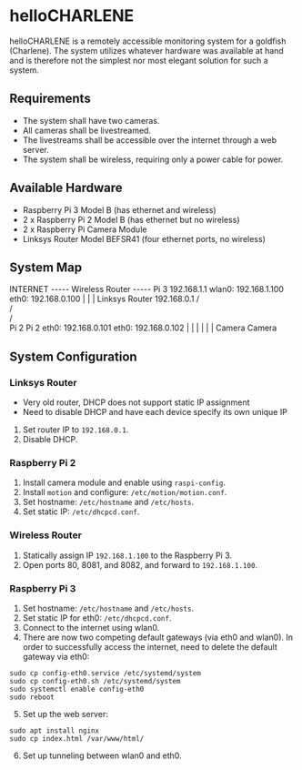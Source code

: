 # helloCHARLENE

helloCHARLENE is a remotely accessible monitoring system for a goldfish (Charlene). The system utilizes whatever hardware was available at hand and is therefore not the simplest nor most elegant solution for such a system.

## Requirements

- The system shall have two cameras.
- All cameras shall be livestreamed.
- The livestreams shall be accessible over the internet through a web server.
- The system shall be wireless, requiring only a power cable for power.

## Available Hardware

- Raspberry Pi 3 Model B (has ethernet and wireless)
- 2 x Raspberry Pi 2 Model B (has ethernet but no wireless)
- 2 x Raspberry Pi Camera Module
- Linksys Router Model BEFSR41 (four ethernet ports, no wireless)

## System Map

INTERNET ----- Wireless Router ----- Pi 3
               192.168.1.1           wlan0: 192.168.1.100
                                     eth0: 192.168.0.100
                                          |
                                          |
                                          |
                                     Linksys Router
                                     192.168.0.1
                                     /         \
                                    /           \
                                   /             \
                   Pi 2                     Pi 2
                   eth0: 192.168.0.101      eth0: 192.168.0.102
                             |                        |
                             |                        |
                             |                        |
                           Camera                   Camera

## System Configuration

### Linksys Router

- Very old router, DHCP does not support static IP assignment
- Need to disable DHCP and have each device specify its own unique IP

1. Set router IP to `192.168.0.1`.
2. Disable DHCP.

### Raspberry Pi 2

1. Install camera module and enable using `raspi-config`.
2. Install `motion` and configure: `/etc/motion/motion.conf`.
3. Set hostname: `/etc/hostname` and `/etc/hosts`.
4. Set static IP: `/etc/dhcpcd.conf`.

### Wireless Router

1. Statically assign IP `192.168.1.100` to the Raspberry Pi 3.
2. Open ports 80, 8081, and 8082, and forward to `192.168.1.100`.

### Raspberry Pi 3

1. Set hostname: `/etc/hostname` and `/etc/hosts`.
2. Set static IP for eth0: `/etc/dhcpcd.conf`.
3. Connect to the internet using wlan0.
4. There are now two competing default gateways (via eth0 and wlan0). In order to successfully access the internet, need to delete the default gateway via eth0:
```
sudo cp config-eth0.service /etc/systemd/system
sudo cp config-eth0.sh /etc/systemd/system
sudo systemctl enable config-eth0
sudo reboot
```
5. Set up the web server:
```
sudo apt install nginx
sudo cp index.html /var/www/html/
```
6. Set up tunneling between wlan0 and eth0.

